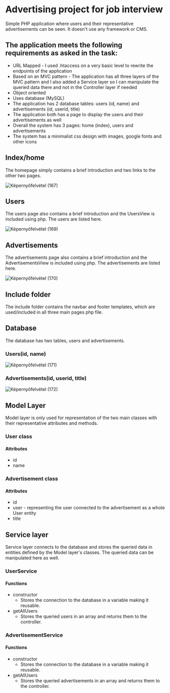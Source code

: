 # Advertising project for job interview

Simple PHP application where users and their representative advertisements can be seen. It doesn't use any framework or CMS.

## The application meets the following requirements as asked in the task:
* URL Mapped - I used .htaccess on a very basic level to rewrite the endpoints of the application
* Based on an MVC pattern - The application has all three layers of the MVC pattern and I also added a Service layer so I can manipulate the queried data there and not in the Controller layer if needed
* Object oriented
* Uses database (MySQL)
* The application has 2 database tables: users (id, name) and advertisements (id, userid, title)
* The application both has a page to display the users and their advertisements as well
* Overall the system has 3 pages: home (index), users and advertisements
* The system has a minimalist css design with images, google fonts and other icons

## Index/home

The homepage simply contains a brief introduction and two links to the other two pages.

![Képernyőfelvétel (167)](https://github.com/gerlecztamas/advertising/assets/93374277/8af06d11-a77b-45ca-af05-dc5576601397)

## Users

The users page also contains a brief introduction and the UsersView is included using php. The users are listed here.

![Képernyőfelvétel (169)](https://github.com/gerlecztamas/advertising/assets/93374277/6cbb26c8-bdd8-4dbe-a25b-8bca1f4160e7)

## Advertisements

The advertisements page also contains a brief introduction and the AdvertisementsView is included using php. The advertisements are listed here.

![Képernyőfelvétel (170)](https://github.com/gerlecztamas/advertising/assets/93374277/3a260c91-fb35-41bd-b3fd-3ee71ed9d714)


## Include folder

The include folder contains the navbar and footer templates, which are used/included in all three main pages php file.

## Database

The database has two tables, users and advertisements.

### Users(id, name)

![Képernyőfelvétel (171)](https://github.com/gerlecztamas/advertising/assets/93374277/856eda27-6b76-4641-81ad-fc5e1efebbf0)

### Advertisements(id, userid, title)

![Képernyőfelvétel (172)](https://github.com/gerlecztamas/advertising/assets/93374277/bebddb1f-d435-47ed-bdd9-175d64cae548)


## Model Layer

Model layer is only used for representation of the two main classes with their representative attributes and methods.

### User class

#### Attributes

* id
* name

### Advertisement class

#### Attributes

* id
* user - representing the user connected to the advertisement as a whole User entity
* title

## Service layer

Service layer connects to the database and stores the queried data in entities defined by the Model layer's classes. The queried data can be manipulated here as well.

### UserService

#### Functions

* constructor
  * Stores the connection to the database in a variable making it reusable.
* getAllUsers
  * Stores the queried users in an array and returns them to the controller.
 
### AdvertisementService

#### Functions

* constructor
  * Stores the connection to the database in a variable making it reusable.
* getAllUsers
  * Stores the queried advertisements in an array and returns them to the controller.
 







